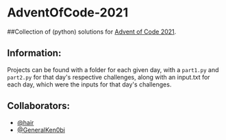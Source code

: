 # AdventOfCode-2021
##Collection of (python) solutions for [Advent of Code 2021](https://adventofcode.com/).

## Information:
  Projects can be found with a folder for each given day, with a `part1.py` and `part2.py` for that day's respective challenges, along with an input.txt for each day, which were the inputs for that day's challenges.

## Collaborators:
* [@hair](https://github.com/hair)
* [@GeneralKen0bi](https://github.com/GeneralKen0bi)
